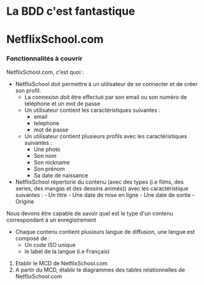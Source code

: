 # La BDD c'est fantastique
# NetflixSchool.com

### Fonctionnalités à couvrir

NetflixSchool.com, c'est quoi :
- NetflixSchool doit permettre à un utilisateur de se connecter et de créer son profil.
	- La connexion doit être effectué par son email ou son numéro de téléphone et un mot de passe
	- Un utilisateur contient les caractéristiques suivantes :
		- email
		- telephone
		- mot de passe
	- Un utilisateur contient plusieurs profils avec les caractéristiques suivantes :
		- Une photo
		- Son nom
		- Son nickname
		- Son prénom
		- Sa date de naissance
- NetflixSchool répertorie du contenu (avec des types (i.e films, des series, des mangas et des dessins animés)) avec les caractéristique suivantes :
		- Un titre
		- Une date de mise en ligne
		- Une date de sortie
		- Origine

Nous devons être capable de savoir quel est le type d'un contenu correspondant à un enregistrement
- Chaque contenu contient plusieurs langue de diffusion, une langue est composé de :
	- Un code ISO unique
	- le label de la langue (i.e Français)

1. Etablir le MCD de NetflixSchool.com
2. A partir du MCD, établir le diagrammes des tables relationnelles de NetflixSchool.com